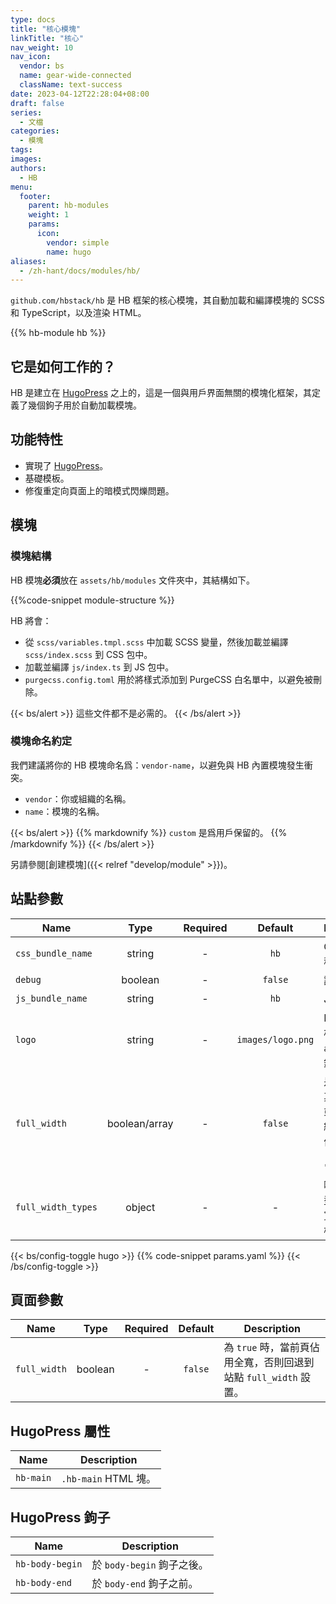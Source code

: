 ```yaml
---
type: docs
title: "核心模塊"
linkTitle: "核心"
nav_weight: 10
nav_icon:
  vendor: bs
  name: gear-wide-connected
  className: text-success
date: 2023-04-12T22:28:04+08:00
draft: false
series:
  - 文檔
categories:
  - 模塊
tags:
images:
authors:
  - HB
menu:
  footer:
    parent: hb-modules
    weight: 1
    params:
      icon:
        vendor: simple
        name: hugo
aliases:
  - /zh-hant/docs/modules/hb/
---
```


`github.com/hbstack/hb` 是 HB 框架的核心模塊，其自動加載和編譯模塊的 SCSS 和 TypeScript，以及渲染 HTML。

<!--more-->

{{% hb-module hb %}}

## 它是如何工作的？

HB 是建立在 [HugoPress](https://hugomods.com/en/docs/hugopress/) 之上的，這是一個與用戶界面無關的模塊化框架，其定義了幾個鉤子用於自動加載模塊。

## 功能特性

- 實現了 [HugoPress](https://hugomods.com/en/docs/hugopress/)。
- 基礎模板。
- 修復重定向頁面上的暗模式閃爍問題。

## 模塊

### 模塊結構

HB 模塊**必須**放在 `assets/hb/modules` 文件夾中，其結構如下。

{{%code-snippet module-structure %}}

HB 將會：

- 從 `scss/variables.tmpl.scss` 中加載 SCSS 變量，然後加載並編譯 `scss/index.scss` 到 CSS 包中。
- 加載並編譯 `js/index.ts` 到 JS 包中。
- `purgecss.config.toml` 用於將樣式添加到 PurgeCSS 白名單中，以避免被刪除。

{{< bs/alert >}}
這些文件都不是必需的。
{{< /bs/alert >}}

### 模塊命名約定

我們建議將你的 HB 模塊命名爲：`vendor-name`，以避免與 HB 內置模塊發生衝突。

- `vendor`：你或組織的名稱。
- `name`：模塊的名稱。

{{< bs/alert >}}
{{% markdownify %}}
`custom` 是爲用戶保留的。
{{% /markdownify %}}
{{< /bs/alert >}}

另請參閱[創建模塊]({{< relref "develop/module" >}})。

## 站點參數

| Name              |  Type   | Required |      Default      | Description                       |
| ----------------- | :-----: | :------: | :---------------: | --------------------------------- |
| `css_bundle_name` | string  |    -     |       `hb`        | CSS 的名稱。                      |
| `debug`           | boolean |    -     |      `false`      | 調試模式。                        |
| `js_bundle_name`  | string  |    -     |       `hb`        | JS 的名稱。                       |
| `logo`            | string  |    -     | `images/logo.png` | Logo 路徑，相對於 `assets` 目錄。 |
| `full_width`      | boolean/array | - | `false` | 是否全寬，其為布爾值或者第一層級的欄目數值，如 `["docs", "blog"]`。 |
| `full_width_types` | object | - | - | 哪些內容類型佔據全寬，被用於模塊。|

{{< bs/config-toggle hugo >}}
{{% code-snippet params.yaml %}}
{{< /bs/config-toggle >}}

## 頁面參數

| Name              |  Type   | Required |      Default      | Description                                |
| ----------------- | :-----: | :------: | :---------------: | ------------------------------------------ |
| `full_width` | boolean  |    -     |       `false`        | 為 `true` 時，當前頁佔用全寬，否則回退到站點 `full_width` 設置。

## HugoPress 屬性

| Name      | Description          |
| --------- | -------------------- |
| `hb-main` | `.hb-main` HTML 塊。 |

## HugoPress 鉤子

| Name            | Description                |
| --------------- | -------------------------- |
| `hb-body-begin` | 於 `body-begin` 鉤子之後。 |
| `hb-body-end`   | 於 `body-end` 鉤子之前。   |
